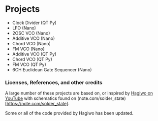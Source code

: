 # Projects

- Clock Divider (QT Py)
- LFO (Nano)
- 2OSC VCO (Nano)
- Additive VCO (Nano)
- Chord VCO (Nano)
- FM VCO (Nano)
- Additive VCO (QT Py)
- Chord VCO (QT Py)
- FM VCO (QT Py)
- 6CH Euclidean Gate Sequencer (Nano)


### Licenses, References, and other credits

A large number of these projects are based on, or inspired by [Hagiwo on YouTube](https://www.youtube.com/c/HAGIWO) with schematics found on (note.com/solder_state)[https://note.com/solder_state].

Some or all of the code provided by Hagiwo has been updated.
